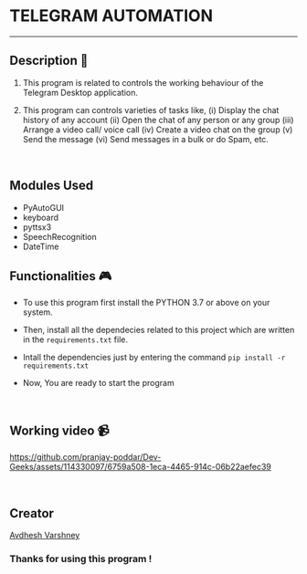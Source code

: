 # TELEGRAM AUTOMATION

---


## **Description 📃**

1. This program is related to controls the working behaviour of the Telegram Desktop application.

2. This program can controls varieties of tasks like, 
    (i) Display the chat history of any account
    (ii) Open the chat of any person or any group
    (iii) Arrange a video call/ voice call
    (iv) Create a video chat on the group
    (v) Send the message
    (vi) Send messages in a bulk or do Spam, etc.

<br>

## **Modules Used**

- PyAutoGUI
- keyboard
- pyttsx3
- SpeechRecognition
- DateTime


## **Functionalities 🎮**

- To use this program first install the PYTHON 3.7 or above on your system.

- Then, install all the dependecies related to this project which are written in the ```requirements.txt``` file.

- Intall the dependencies just by entering the command ```pip install -r requirements.txt```

- Now, You are ready to start the program


<br>


## **Working video 📹**

https://github.com/pranjay-poddar/Dev-Geeks/assets/114330097/6759a508-1eca-4465-914c-06b22aefec39

<br>



## **Creator**

[Avdhesh Varshney](https://github.com/Avdhesh-Varshney)



### Thanks for using this program !

